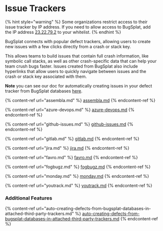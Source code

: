 # Issue Trackers

{% hint style="warning" %}
Some organizations restrict access to their issue tracker by IP address. If you need to allow access to BugSplat, add the IP address [23.22.79.2](https://www.whatismyip.com/23.22.79.2/?iref=home) to your whitelist.
{% endhint %}

BugSplat connects with popular defect trackers, allowing users to create new issues with a few clicks directly from a crash or stack key.

This allows teams to build issues that contain full crash information, like symbolic call stacks, as well as other crash-specific data that can help your team crush bugs faster. Issues created from BugSplat also include hyperlinks that allow users to quickly navigate between issues and the crash or stack key associated with them.

**Note** you can see our doc for automatically creating issues in your defect tracker from BugSplat databases [here](auto-creating-defects-from-bugsplat-databases-in-attached-third-party-trackers.md).

{% content-ref url="assembla.md" %}
[assembla.md](assembla.md)
{% endcontent-ref %}

{% content-ref url="azure-devops.md" %}
[azure-devops.md](azure-devops.md)
{% endcontent-ref %}

{% content-ref url="github-issues.md" %}
[github-issues.md](github-issues.md)
{% endcontent-ref %}

{% content-ref url="gitlab.md" %}
[gitlab.md](gitlab.md)
{% endcontent-ref %}

{% content-ref url="jira.md" %}
[jira.md](jira.md)
{% endcontent-ref %}

{% content-ref url="favro.md" %}
[favro.md](favro.md)
{% endcontent-ref %}

{% content-ref url="fogbugz.md" %}
[fogbugz.md](fogbugz.md)
{% endcontent-ref %}

{% content-ref url="monday.md" %}
[monday.md](monday.md)
{% endcontent-ref %}

{% content-ref url="youtrack.md" %}
[youtrack.md](youtrack.md)
{% endcontent-ref %}

### Additional Features

{% content-ref url="auto-creating-defects-from-bugsplat-databases-in-attached-third-party-trackers.md" %}
[auto-creating-defects-from-bugsplat-databases-in-attached-third-party-trackers.md](auto-creating-defects-from-bugsplat-databases-in-attached-third-party-trackers.md)
{% endcontent-ref %}

